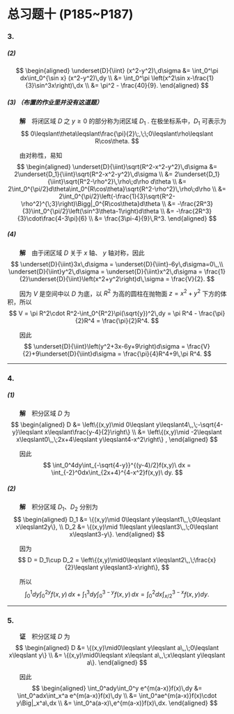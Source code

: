 # 总习题十 (P185~P187)

### 3.

##### (2)

$$
    \begin{aligned}
        \underset{D}{\iint} (x^2-y^2)\,d\sigma &= \int_0^\pi dx\int_0^{\sin x} (x^2-y^2)\,dy \\
        &= \int_0^\pi \left(x^2\sin x-\frac{1}{3}\sin^3x\right)\,dx \\
        &= \pi^2 - \frac{40}{9}.
    \end{aligned}
$$

##### (3) （布置的作业里并没有这道题）

&emsp;&emsp;**解**&emsp;将闭区域 $D$ 之 $y\geqslant0$ 的部分称为闭区域 $D_1$ . 在极坐标系中，$D_1$ 可表示为
$$
    0\leqslant\theta\leqslant\frac{\pi}{2}\;,\;\;0\leqslant\rho\leqslant R\cos\theta.
$$

&emsp;&emsp;由对称性，易知
$$
    \begin{aligned}
        \underset{D}{\iint}\sqrt{R^2-x^2-y^2}\,d\sigma
        &= 2\underset{D_1}{\iint}\sqrt{R^2-x^2-y^2}\,d\sigma \\
        &= 2\underset{D_1}{\iint}\sqrt{R^2-\rho^2}\,\rho\;d\rho d\theta  \\
        &= 2\int_0^{\pi/2}d\theta\int_0^{R\cos\theta}\sqrt{R^2-\rho^2}\,\rho\;d\rho \\
        &= 2\int_0^{\pi/2}\left(-\frac{1}{3}\sqrt{R^2-\rho^2}^{\;3}\right)\Bigg|_0^{R\cos\theta}d\theta \\
        &= -\frac{2R^3}{3}\int_0^{\pi/2}\left(\sin^3\theta-1\right)d\theta \\
        &= -\frac{2R^3}{3}\cdot\frac{4-3\pi}{6} \\
        &= \frac{3\pi-4}{9}\,R^3.
    \end{aligned}
$$

##### (4)

&emsp;&emsp;**解**&emsp;由于闭区域 $D$ 关于 $x$ 轴、 $y$ 轴对称，因此
$$
    \underset{D}{\iint}3x\,d\sigma = \underset{D}{\iint}-6y\,d\sigma=0\,,\\
    \underset{D}{\iint}y^2\,d\sigma = \underset{D}{\iint}x^2\,d\sigma = \frac{1}{2}\underset{D}{\iint}\left(x^2+y^2\right)d\,\sigma = \frac{V}{2}.
$$

&emsp;&emsp;因为 $V$ 是空间中以 $D$ 为底，以 $R^2$ 为高的圆柱在抛物面 $z=x^2+y^2$ 下方的体积，所以
$$
    V = \pi R^2\cdot R^2-\int_0^{R^2}\pi(\sqrt{y})^2\,dy = \pi R^4 - \frac{\pi}{2}R^4 = \frac{\pi}{2}R^4.
$$

&emsp;&emsp;因此
$$
    \underset{D}{\iint}\left(y^2+3x-6y+9\right)d\sigma = \frac{V}{2}+9\underset{D}{\iint}d\sigma = \frac{\pi}{4}R^4+9\,\pi R^4.
$$


---

### 4.

##### (1)

&emsp;&emsp;**解**&emsp;积分区域 $D$ 为
$$
    \begin{aligned}
        D &= \left\{(x,y)\mid 0\leqslant y\leqslant4\,,\;-\sqrt{4-y}\leqslant x\leqslant\frac{y-4}{2}\right\} \\
        &= \left\{(x,y)\mid -2\leqslant x\leqslant0\,,\;2x+4\leqslant y\leqslant4-x^2\right\} ,
    \end{aligned}
$$

&emsp;&emsp;因此
$$
    \int_0^4dy\int_{-\sqrt{4-y}}^{(y-4)/2}f(x,y)\ dx = \int_{-2}^0dx\int_{2x+4}^{4-x^2}f(x,y)\ dy.
$$

##### (2)

&emsp;&emsp;**解**&emsp;积分区域 $D_1$、$D_2$ 分别为
$$
    \begin{aligned}
        D_1 &= \{(x,y)\mid 0\leqslant y\leqslant1\,,\;0\leqslant x\leqslant2y\}, \\
        D_2 &= \{(x,y)\mid 1\leqslant y\leqslant3\,,\;0\leqslant x\leqslant3-y\}.
    \end{aligned}
$$

&emsp;&emsp;因为
$$
    D = D_1\cup D_2 = \left\{(x,y)\mid0\leqslant x\leqslant2\,,\;\frac{x}{2}\leqslant y\leqslant3-x\right\},
$$

&emsp;&emsp;所以
$$
    \int_0^1dy\int_0^{2y}f(x,y)\,dx+\int_1^3dy\int_0^{3-y}f(x,y)\,dx=\int_0^2dx\int_{x/2}^{3-x}f(x,y)dy.
$$

---

### 5.

&emsp;&emsp;**证**&emsp;积分区域 $D$ 为
$$
    \begin{aligned}
        D &= \{(x,y)\mid0\leqslant y\leqslant a\,,\;0\leqslant x\leqslant y\} \\
        &= \{(x,y)\mid0\leqslant x\leqslant a\,,\;x\leqslant y\leqslant a\}.
    \end{aligned}
$$

&emsp;&emsp;因此
$$
    \begin{aligned}
        \int_0^ady\int_0^y e^{m(a-x)}f(x)\,dy
        &= \int_0^adx\int_x^a e^{m(a-x)}f(x)\,dy \\
        &= \int_0^ae^{m(a-x)}f(x)\cdot y\Big|_x^a\,dx \\
        &= \int_0^a(a-x)\,e^{m(a-x)}f(x)\,dx.
    \end{aligned}
$$
